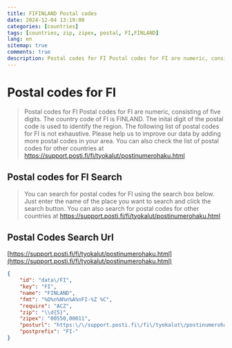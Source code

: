 ```yaml
---
title: FIFINLAND Postal codes 
date: 2024-12-04 13:19:00
categories: [countries]
tags: [countries, zip, zipex, postal, FI,FINLAND]
lang: en
sitemap: true
comments: true
description: Postal codes for FI Postal codes for FI are numeric, consisting of five digits. The country code of FI is FINLAND. The inital digit of the postal code is used to identify the region. The following list of postal codes for FI is not exhaustive. Please help us to improve our data by adding more postal codes in your area. You can also check the list of postal codes for other countries at https://support.posti.fi/fi/tyokalut/postinumerohaku.html
---
```


# Postal codes for FI
> Postal codes for FI Postal codes for FI are numeric, consisting of five digits. The country code of FI is FINLAND. The inital digit of the postal code is used to identify the region. The following list of postal codes for FI is not exhaustive. Please help us to improve our data by adding more postal codes in your area. You can also check the list of postal codes for other countries at https://support.posti.fi/fi/tyokalut/postinumerohaku.html

## Postal codes for FI Search 
> You can search for postal codes for FI using the search box below. Just enter the name of the place you want to search and click the search button. You can also search for postal codes for other countries at https://support.posti.fi/fi/tyokalut/postinumerohaku.html

## Postal Codes Search Url

[https://support.posti.fi/fi/tyokalut/postinumerohaku.html](https://support.posti.fi/fi/tyokalut/postinumerohaku.html)
```json
{
    "id": "data\/FI",
    "key": "FI",
    "name": "FINLAND",
    "fmt": "%O%n%N%n%A%nFI-%Z %C",
    "require": "ACZ",
    "zip": "\\d{5}",
    "zipex": "00550,00011",
    "posturl": "https:\/\/support.posti.fi\/fi\/tyokalut\/postinumerohaku.html",
    "postprefix": "FI-"
}
```
